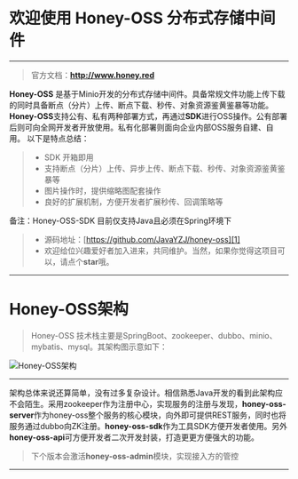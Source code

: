 # 欢迎使用 Honey-OSS 分布式存储中间件

------

> 官方文档：**http://www.honey.red**

**Honey-OSS** 是基于Minio开发的分布式存储中间件。具备常规文件功能上传下载的同时具备断点（分片）上传、断点下载、秒传、对象资源鉴黄鉴暴等功能。
**Honey-OSS**支持公有、私有两种部署方式，再通过**SDK**进行OSS操作。公有部署后则可向全网开发者开放使用。私有化部署则面向企业内部OSS服务自建、自用。
以下是特点总结：

> * SDK 开箱即用
> * 支持断点（分片）上传、异步上传、断点下载、秒传、对象资源鉴黄鉴暴等
> * 图片操作时，提供缩略图配套操作
> * 良好的扩展机制，方便开发者扩展秒传、回调策略等

备注：Honey-OSS-SDK 目前仅支持Java且必须在Spring环境下

> * 源码地址：[https://github.com/JavaYZJ/honey-oss][1]
> * 欢迎给位兴趣爱好者加入进来，共同维护。当然，如果你觉得这项目可以，请点个**star**哦。


------
# Honey-OSS架构

>  Honey-OSS 技术栈主要是SpringBoot、zookeeper、dubbo、minio、mybatis、mysql。其架构图示意如下：

![](https://www.zybuluo.com/static/img/logo.png "Honey-OSS架构")

------
架构总体来说还算简单，没有过多复杂设计。相信熟悉Java开发的看到此架构应不会陌生。采用zookeeper作为注册中心，实现服务的注册与发现，**honey-oss-server**作为honey-oss整个服务的核心模块，向外即可提供REST服务，同时也将服务通过dubbo向ZK注册。**honey-oss-sdk**作为工具SDK方便开发者使用。另外**honey-oss-api**可方便开发者二次开发封装，打造更更方便强大的功能。

> 下个版本会激活**honey-oss-admin**模块，实现接入方的管控

------


  [1]: https://github.com/JavaYZJ/honey-oss
